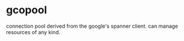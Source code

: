 # gcopool
connection pool derived from the google's spanner client.
can manage resources of any kind.
